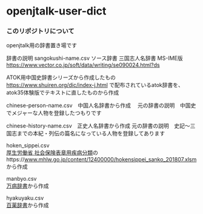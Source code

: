 # openjtalk-user-dict

### このリポジトリについて

openjtalk用の辞書置き場です

辞書の説明
sangokushi-name.csv
ソース辞書
三国志人名辞書 MS-IME版 https://www.vector.co.jp/soft/data/writing/se090024.html?ds

ATOK用中国史辞書シリーズから作成したもの
https://www.shuiren.org/dic/index-j.html で配布されているatok辞書を、atok35体験版でテキストに直したものから作成

chinese-person-name.csv　中国人名辞書から作成　
元の辞書の説明　中国史でメジャーな人物を登録したつもりです

chinese-history-name.csv　正史人名辞書から作成
元の辞書の説明　史記～三国志までの本紀・列伝の篇名になっている人物を登録してあります
  
hoken_sippei.csv  
[厚生労働省 社会保険表章用疾病分類](https://www.mhlw.go.jp/stf/seisakunitsuite/bunya/kenkou_iryou/iryouhoken/database/hokensippei.html)のhttps://www.mhlw.go.jp/content/12400000/hokensippei_sanko_201807.xlsm から作成  
  
manbyo.csv  
[万病辞書](https://sociocom.naist.jp/manbyou-dic/)から作成  
  
hyakuyaku.csv  
[百薬辞書](https://sociocom.naist.jp/hyakuyaku-dic/)から作成  